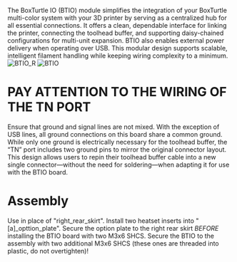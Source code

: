 


The BoxTurtle IO (BTIO) module simplifies the integration of your BoxTurtle multi-color system with your 3D printer by serving as a centralized hub for all essential connections. It offers a clean, dependable interface for linking the printer, connecting the toolhead buffer, and supporting daisy-chained configurations for multi-unit expansion. BTIO also enables external power delivery when operating over USB. This modular design supports scalable, intelligent filament handling while keeping wiring complexity to a minimum.
![BTIO_R](https://github.com/user-attachments/assets/f1d26f95-eb7c-4e87-b8d6-1b3ea9ceb362)
![BTIO](https://github.com/user-attachments/assets/559d5ccb-cb8c-48d5-b46f-b38d94671d4d)
# PAY ATTENTION TO THE WIRING OF THE TN PORT
Ensure that ground and signal lines are not mixed. 
With the exception of USB lines, all ground connections on this board share a common ground. While only one ground is electrically necessary for the toolhead buffer, the “TN” port includes two ground pins to mirror the original connector layout. This design allows users to repin their toolhead buffer cable into a new single connector—without the need for soldering—when adapting it for use with the BTIO board.

# Assembly 
Use in place of "right_rear_skirt". Install two heatset inserts into "[a]_opttion_plate".
Secure the option plate to the right rear skirt *BEFORE* installing the BTIO board with two M3x6 SHCS. Secure the BTIO to the assembly with two additional M3x6 SHCS (these ones are threaded into plastic, do not overtighten)!
